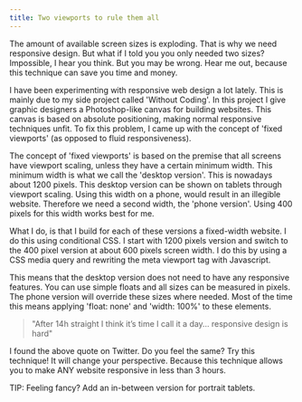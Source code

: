 ```yaml
---
title: Two viewports to rule them all
---
```



The amount of available screen sizes is exploding. That is why we need responsive design. But what if I told you you only needed two sizes? Impossible, I hear you think. But you may be wrong. Hear me out, because this technique can save you time and money.&nbsp;

I have been experimenting with responsive web design a lot lately. This is mainly due to my side project called 'Without Coding'. In this project I give graphic designers a Photoshop-like canvas for building websites. This canvas is based on absolute positioning, making normal responsive techniques unfit. To fix this problem, I came up with the concept of 'fixed viewports' (as opposed to fluid responsiveness).

The concept of 'fixed viewports' is based on the premise that all screens have viewport scaling, unless they have a certain minimum width. This minimum width is what we call the 'desktop version'. This is nowadays about 1200 pixels. This desktop version can be shown on tablets through viewport scaling. Using this width on a phone, would result in an illegible website. Therefore we need a second width, the 'phone version'. Using 400 pixels for this width works best for me.

What I do, is that I build for each of these versions a fixed-width website. I do this using conditional CSS. I start with 1200 pixels version and switch to the 400 pixel version at about 600 pixels screen width. I do this by using a CSS media query and rewriting the meta viewport tag with Javascript.&nbsp;

This means that the desktop version does not need to have any responsive features. You can use simple floats and all sizes can be measured in pixels. The phone version will override these sizes where needed. Most of the time this means applying 'float: none' and 'width: 100%' to these elements.&nbsp;

> "After 14h straight I think it’s time I call it a day… responsive design is hard"

I found the above quote on Twitter. Do you feel the same? Try this technique! It will change your perspective. Because this technique allows you to make ANY website responsive in less than 3 hours.

TIP: Feeling fancy? Add an in-between version for portrait tablets.